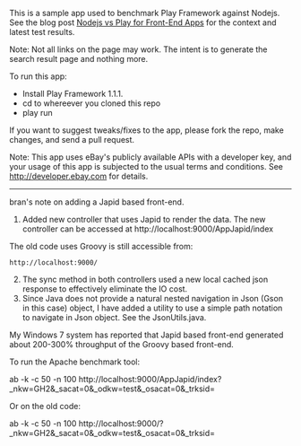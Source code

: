 This is a sample app used to benchmark Play Framework against Nodejs. See the blog post [Nodejs vs Play for Front-End Apps](http://www.subbu.org/blog/2011/03/nodejs-vs-play-for-front-end-apps) for the context and latest test results.

Note: Not all links on the page may work. The intent is to generate the search result page and nothing more.

To run this app:

* Install Play Framework 1.1.1.
* cd to whereever you cloned this repo
* play run

If you want to suggest tweaks/fixes to the app, please fork the repo, make changes, and send a pull request.

Note: This app uses eBay's publicly available APIs with a developer key, and your usage of this app is subjected to the usual terms and conditions. See http://developer.ebay.com for details.

*************************
bran's note on adding a Japid based front-end.

1. Added new controller that uses Japid to render the data. The new controller can be accessed at 
    http://localhost:9000/AppJapid/index
    
  The old code uses Groovy is still accessible from:
    
    http://localhost:9000/
      
2. The sync method in both controllers used a new local cached json response to effectively eliminate the IO cost.
3. Since Java does not provide a natural nested navigation in Json (Gson in this case) object, I have added a utility to use a simple path notation to navigate in Json object. See the JsonUtils.java.

My Windows 7 system has reported that Japid based front-end generated about 200-300% throughput of the Groovy based front-end.

To run the Apache benchmark tool:

ab -k -c 50 -n 100 http://localhost:9000/AppJapid/index?_nkw=GH2&_sacat=0&_odkw=test&_osacat=0&_trksid= 

Or on the old code:

ab -k -c 50 -n 100 http://localhost:9000/?_nkw=GH2&_sacat=0&_odkw=test&_osacat=0&_trksid= 

